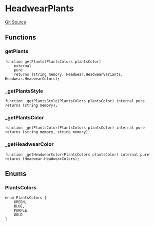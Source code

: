 # HeadwearPlants
[Git Source](https://github.com/digiv3rse/core-contracts/blob/5454b58664fab805b6888a68ff40915d251f32f3/contracts/libraries/svgs/Profile/Headwear/HeadwearPlants.sol)


## Functions
### getPlants


```solidity
function getPlants(PlantsColors plantsColor)
    external
    pure
    returns (string memory, Headwear.HeadwearVariants, Headwear.HeadwearColors);
```

### _getPlantsStyle


```solidity
function _getPlantsStyle(PlantsColors plantsColor) internal pure returns (string memory);
```

### _getPlantsColor


```solidity
function _getPlantsColor(PlantsColors plantsColor) internal pure returns (string memory, string memory);
```

### _getHeadwearColor


```solidity
function _getHeadwearColor(PlantsColors plantsColor) internal pure returns (Headwear.HeadwearColors);
```

## Enums
### PlantsColors

```solidity
enum PlantsColors {
    GREEN,
    BLUE,
    PURPLE,
    GOLD
}
```

